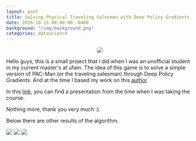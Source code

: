 ```yaml
---
layout: post
title: Solving Physical Traveling Salesman with Deep Policy Gradients 
date: 2020-10-15 00:00:00 -0400
background: "/img/background.png"
categories: datascience
---
```


<center><img src="{{ site.url }}{{ site.baseurl }}/img/posts/projects/anim_01.gif" style="max-width: 50%; float:center; margin-right:0em; border-radius:30% "/></center>

Hello guys, this is a small project that I did when I was an unofficial student in my current master's at ufam.
The idea of this game is to solve a simple version of PAC-Man (or the traveling salesman) through Deep Policy Gradients. And at the time I based my work on this [author](https://multithreaded.stitchfix.com/blog/2016/07/21/skynet-salesman/)

In this [link](https://github.com/ktakanov/SolvingTSPwithPolicyGradients), you can find a presentation from the time when I was taking the course.

Nothing more, thank you very much :).

Below there are other results of the algorithm.

<p float="left">

<img src="{{ site.url }}{{ site.baseurl }}/img/posts/projects/anim_02.gif" style="max-width: 30%; float:center; margin-right:0em; border-radius:10% "/>
<img src="{{ site.url }}{{ site.baseurl }}/img/posts/projects/anim_04.gif" style="max-width: 30%; float:center; margin-right:0em; border-radius:10% "/>
<img src="{{ site.url }}{{ site.baseurl }}/img/posts/projects/anim_05.gif" style="max-width: 30%; float:center; margin-right:0em; border-radius:10% "/>

</p>

